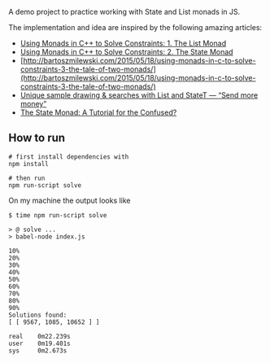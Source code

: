 A demo project to practice working with State and List monads in JS.

The implementation and idea are inspired by the following amazing articles:

* [Using Monads in C++ to Solve Constraints: 1. The List Monad](http://bartoszmilewski.com/2015/05/11/using-monads-in-c-to-solve-constraints-1-the-list-monad/)
* [Using Monads in C++ to Solve Constraints: 2. The State Monad](http://bartoszmilewski.com/2015/05/14/using-monads-in-c-to-solve-constraints-2-the-state-monad/)
* [http://bartoszmilewski.com/2015/05/18/using-monads-in-c-to-solve-constraints-3-the-tale-of-two-monads/](http://bartoszmilewski.com/2015/05/18/using-monads-in-c-to-solve-constraints-3-the-tale-of-two-monads/)
* [Unique sample drawing & searches with List and StateT — “Send more money”](http://blog.jle.im/entry/unique-sample-drawing-searches-with-list-and-statet)
* [The State Monad: A Tutorial for the Confused?](http://brandon.si/code/the-state-monad-a-tutorial-for-the-confused/)

How to run
----------

    # first install dependencies with 
    npm install
    
    # then run
    npm run-script solve
    
On my machine the output looks like

    $ time npm run-script solve
    
    > @ solve ...
    > babel-node index.js
    
    10%
    20%
    30%
    40%
    50%
    60%
    70%
    80%
    90%
    Solutions found:
    [ [ 9567, 1085, 10652 ] ]
    
    real    0m22.239s
    user    0m19.401s
    sys     0m2.673s

